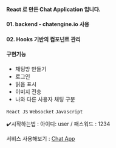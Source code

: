 #### React 로 만든 Chat Application 입니다.

#### 01. backend - chatengine.io 사용
#### 02. Hooks 기반의 컴포넌트 관리
#### 구현기능
+ 채팅방 만들기
+ 로그인
+ 읽음 표시
+ 이미지 전송
+ 나와 다른 사용자 채팅 구분 

`React JS` `Websocket` `Javascript`

✔️시작하는법 : 아이디: user / 패스워드 : 1234

서비스 사용해보기 : [Chat App](https://chat-application-seoyeon.netlify.app)
